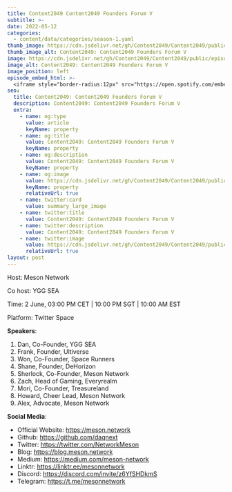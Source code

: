 ```yaml
---
title: Content2049 Content2049 Founders Forum V
subtitle: >-
date: 2022-05-12
categories:
  - content/data/categories/season-1.yaml
thumb_image: https://cdn.jsdelivr.net/gh/Content2049/Content2049/public/episodes/Content2049-Founders-Forum-V.jpeg
thumb_image_alt: Content2049: Content2049 Founders Forum V
image: https://cdn.jsdelivr.net/gh/Content2049/Content2049/public/episodes/Content2049-Founders-Forum-V.jpeg
image_alt: Content2049: Content2049 Founders Forum V
image_position: left
episode_embed_html: >-
  <iframe style="border-radius:12px" src="https://open.spotify.com/embed/episode/3xyMqeN5EXw9bMSoXzBpo0?utm_source=generator" width="100%" height="152" frameBorder="0" allowfullscreen="" allow="autoplay; clipboard-write; encrypted-media; fullscreen; picture-in-picture"></iframe>
seo:
  title: Content2049: Content2049 Founders Forum V
  description: Content2049: Content2049 Founders Forum V
  extra:
    - name: og:type
      value: article
      keyName: property
    - name: og:title
      value: Content2049: Content2049 Founders Forum V
      keyName: property
    - name: og:description
      value: Content2049: Content2049 Founders Forum V
      keyName: property
    - name: og:image
      value: https://cdn.jsdelivr.net/gh/Content2049/Content2049/public/episodes/Content2049-Founders-Forum-V.jpeg
      keyName: property
      relativeUrl: true
    - name: twitter:card
      value: summary_large_image
    - name: twitter:title
      value: Content2049: Content2049 Founders Forum V
    - name: twitter:description
      value: Content2049: Content2049 Founders Forum V
    - name: twitter:image
      value: https://cdn.jsdelivr.net/gh/Content2049/Content2049/public/episodes/Content2049-Founders-Forum-V.jpeg
      relativeUrl: true
layout: post
---
```


Host: Meson Network

Co host: YGG SEA

Time: 2 June, 03:00 PM CET | 10:00 PM SGT | 10:00 AM EST

Platform: Twitter Space

**Speakers**:

1. Dan, Co-Founder, YGG SEA
2. Frank, Founder, Ultiverse
3. Won, Co-Founder, Space Runners
4. Shane, Founder, DeHorizon
5. Sherlock, Co-Founder, Meson Network
6. Zach, Head of Gaming, Everyrealm
7. Mori, Co-Founder, Treasureland
8. Howard, Cheer Lead, Meson Network
9. Alex, Advocate, Meson Network

**Social Media**:

- Official Website: https://meson.network
- Github: https://github.com/daqnext
- Twitter: https://twitter.com/NetworkMeson
- Blog: https://blog.meson.network
- Medium: https://medium.com/meson-network
- Linktr: https://linktr.ee/mesonnetwork
- Discord: https://discord.com/invite/z6YfSHDkmS
- Telegram: https://t.me/mesonnetwork